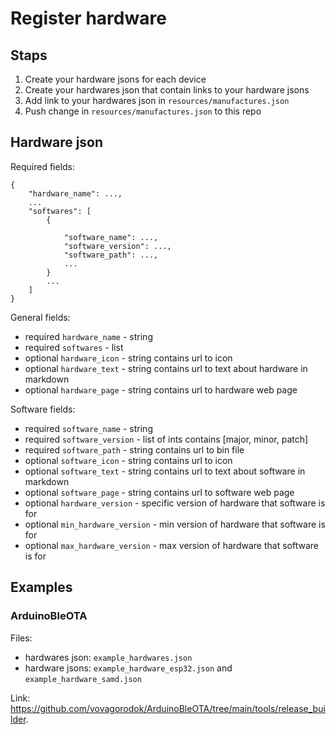 # Register hardware

## Staps
1. Create your hardware jsons for each device
2. Create your hardwares json that contain links to your hardware jsons
3. Add link to your hardwares json in `resources/manufactures.json`
4. Push change in `resources/manufactures.json` to this repo

## Hardware json
Required fields:
```
{
    "hardware_name": ...,
    ...
    "softwares": [
        {
            
            "software_name": ...,
            "software_version": ...,
            "software_path": ...,
            ...
        }
        ...
    ]
}
```

General fields:
- required `hardware_name` - string
- required `softwares` - list
- optional `hardware_icon` - string contains url to icon
- optional `hardware_text` - string contains url to text about hardware in markdown
- optional `hardware_page` - string contains url to hardware web page

Software fields:
- required `software_name` - string
- required `software_version` - list of ints contains \[major, minor, patch\]
- required `software_path` - string contains url to bin file
- optional `software_icon` - string contains url to icon
- optional `software_text` - string contains url to text about software in markdown
- optional `software_page` - string contains url to software web page
- optional `hardware_version` - specific version of hardware that software is for
- optional `min_hardware_version` - min version of hardware that software is for
- optional `max_hardware_version` - max version of hardware that software is for

## Examples
### ArduinoBleOTA
Files:
- hardwares json: `example_hardwares.json`
- hardware jsons: `example_hardware_esp32.json` and `example_hardware_samd.json`

Link: https://github.com/vovagorodok/ArduinoBleOTA/tree/main/tools/release_builder.
